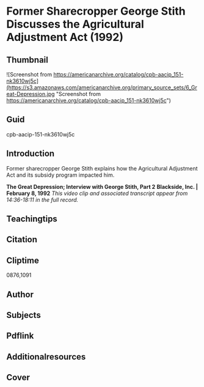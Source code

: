 # Former Sharecropper George Stith Discusses the Agricultural Adjustment Act (1992)

## Thumbnail

![Screenshot from https://americanarchive.org/catalog/cpb-aacip_151-nk3610wj5c](https://s3.amazonaws.com/americanarchive.org/primary_source_sets/6_Great-Depression.jpg "Screenshot from https://americanarchive.org/catalog/cpb-aacip_151-nk3610wj5c")

## Guid
cpb-aacip-151-nk3610wj5c

## Introduction

Former sharecropper George Stith explains how the Agricultural Adjustment Act and its subsidy program impacted him.

<b>The Great Depression; Interview with George Stith, Part 2</b>
<b>Blackside, Inc. | February 8, 1992</b>
<i>This video clip and associated transcript appear from 14:36-18:11 in the full record.</i>

## Teachingtips

## Citation

## Cliptime

0876,1091

## Author
## Subjects
## Pdflink
## Additionalresources
## Cover
